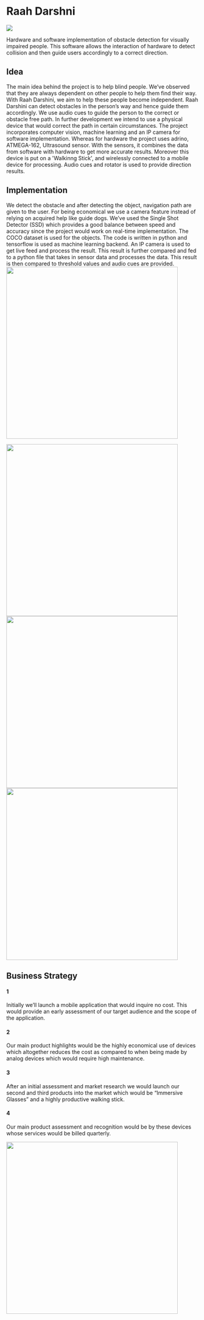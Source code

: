 # Raah Darshni
![](https://img.shields.io/badge/python-3.6.2-brightgreen.svg)
<br>

Hardware and software implementation of obstacle detection for visually impaired people. This software allows the interaction of hardware to detect collision and then guide users accordingly to a correct direction.

## Idea
The main idea behind the project is to help blind people. We’ve observed that they are always dependent on other people to help them find their way. With Raah Darshini, we aim to help these people become independent. Raah Darshini can detect obstacles in the person’s way and hence guide them accordingly. 
We use audio cues to guide the person to the correct or obstacle free path. In further development we intend to use a physical device that would correct the path in certain circumstances.
The project incorporates computer vision, machine learning and an IP camera for software implementation. Whereas for hardware the project uses adrino, ATMEGA-162, Ultrasound sensor. With the sensors, it combines the data from software with hardware to get more accurate results. Moreover this device is put on a 'Walkinng Stick', and wirelessly connected to a mobile device for processing. Audio cues and rotator is used to provide direction results.


## Implementation

We detect the obstacle and after detecting the object, navigation path are given to the user. For being economical we use a camera feature instead of relying on acquired help like guide dogs.
We’ve used the Single Shot Detector (SSD) which provides a good balance between speed and accuracy since the project would work on real-time implementation. The COCO dataset is used for the objects.
The code is written in python and tensorflow is used as machine learning backend. An IP camera is used to get live feed and process the result. This result is further compared and fed to a python file that takes in sensor data and processes the data. This result is then compared to threshold values and audio cues are provided.
<img src="https://github.com/AkhilDixit1998/Raah-Darshni/blob/master/outputs/finaloutput.gif" height="450">

<img src="https://github.com/AkhilDixit1998/Raah-Darshni/blob/master/outputs/continue.jpeg" height="450">
<img src="https://github.com/AkhilDixit1998/Raah-Darshni/blob/master/outputs/movright.jpeg" height="450">
<img src="https://github.com/AkhilDixit1998/Raah-Darshni/blob/master/outputs/stop.jpeg" height="450">



## Business Strategy
#### 1
Initially we’ll launch a mobile application that would inquire no cost. This would provide an early assessment of our target audience and the scope of the application.

#### 2
Our main product highlights would be the highly economical use of devices which altogether reduces the cost as compared to when being made by analog devices which would require high maintenance. 

#### 3
After an initial assessment and market research we would launch our second and third products into the market which would be “Immersive Glasses” and a highly productive walking stick.

#### 4
Our main product assessment and recognition would be by these devices whose services would be billed quarterly.

<img src="https://github.com/AkhilDixit1998/Raah-Darshni/blob/master/outputs/businessmodel.PNG" height="450">




